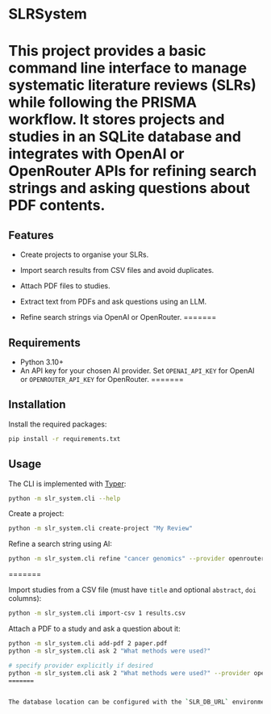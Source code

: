 # SLRSystem

This project provides a basic command line interface to manage systematic literature reviews (SLRs) while following the PRISMA workflow. It stores projects and studies in an SQLite database and integrates with OpenAI or OpenRouter APIs for refining search strings and asking questions about PDF contents.
=======


## Features

- Create projects to organise your SLRs.
- Import search results from CSV files and avoid duplicates.
- Attach PDF files to studies.
- Extract text from PDFs and ask questions using an LLM.

- Refine search strings via OpenAI or OpenRouter.
=======


## Requirements

- Python 3.10+
- An API key for your chosen AI provider. Set `OPENAI_API_KEY` for OpenAI or `OPENROUTER_API_KEY` for OpenRouter.
=======


## Installation

Install the required packages:

```bash
pip install -r requirements.txt
```

## Usage

The CLI is implemented with [Typer](https://typer.tiangolo.com/):

```bash
python -m slr_system.cli --help
```

Create a project:

```bash
python -m slr_system.cli create-project "My Review"
```

Refine a search string using AI:

```bash
python -m slr_system.cli refine "cancer genomics" --provider openrouter
```

=======

Import studies from a CSV file (must have `title` and optional `abstract`, `doi` columns):

```bash
python -m slr_system.cli import-csv 1 results.csv
```

Attach a PDF to a study and ask a question about it:

```bash
python -m slr_system.cli add-pdf 2 paper.pdf
python -m slr_system.cli ask 2 "What methods were used?"

# specify provider explicitly if desired
python -m slr_system.cli ask 2 "What methods were used?" --provider openrouter
=======


The database location can be configured with the `SLR_DB_URL` environment variable.
